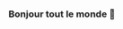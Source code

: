 ### Bonjour tout le monde 👋

<!--

- 🔭 Je travaille actuellement en tant que Data analyst.
- ⚡ Je suis passionnée par les langages de programmation tels que python, SQL et R.
- 👯 Je recherche des opportunités de consultance ou de collaboration strategique de partenariat.
-->
